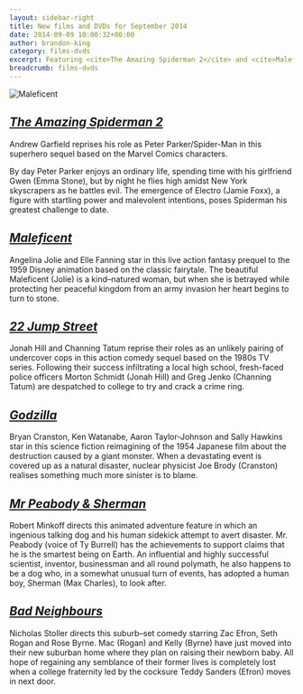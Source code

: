 ```yaml
---
layout: sidebar-right
title: New films and DVDs for September 2014
date: 2014-09-09 10:00:32+00:00
author: brandon-king
category: films-dvds
excerpt: Featuring <cite>The Amazing Spiderman 2</cite> and <cite>Maleficent</cite>.
breadcrumb: films-dvds
---
```

![Maleficent](/images/featured/featured-maleficent.jpg)

## [<cite>The Amazing Spiderman 2</cite>](https://suffolk.spydus.co.uk/cgi-bin/spydus.exe/ENQ/OPAC/BIBENQ/64462991?QRY=CTIBIB%3C%20IRN%285561715%29&QRYTEXT=The%20amazing%20Spider-Man%202%20[videorecording])

Andrew Garfield reprises his role as Peter Parker/Spider-Man in this superhero sequel based on the Marvel Comics characters.

By day Peter Parker enjoys an ordinary life, spending time with his girlfriend Gwen (Emma Stone), but by night he flies high amidst New York skyscrapers as he battles evil. The emergence of Electro (Jamie Foxx), a figure with startling power and malevolent intentions, poses Spiderman his greatest challenge to date.

## [<cite>Maleficent</cite>](https://suffolk.spydus.co.uk/cgi-bin/spydus.exe/ENQ/OPAC/BIBENQ/64465018?QRY=CTIBIB%3C%20IRN%2823698477%29&QRYTEXT=Maleficent%20[videorecording])

Angelina Jolie and Elle Fanning star in this live action fantasy prequel to the 1959 Disney animation based on the classic fairytale. The beautiful Maleficent (Jolie) is a kind–natured woman, but when she is betrayed while protecting her peaceful kingdom from an army invasion her heart begins to turn to stone.

## [<cite>22 Jump Street</cite>](https://suffolk.spydus.co.uk/cgi-bin/spydus.exe/ENQ/OPAC/BIBENQ/64466722?QRY=CTIBIB%3C%20IRN%285604726%29&QRYTEXT=22%20Jump%20Street%20[videorecording])

Jonah Hill and Channing Tatum reprise their roles as an unlikely pairing of undercover cops in this action comedy sequel based on the 1980s TV series. Following their success infiltrating a local high school, fresh-faced police officers Morton Schmidt (Jonah Hill) and Greg Jenko (Channing Tatum) are despatched to college to try and crack a crime ring.

## [<cite>Godzilla</cite>](https://suffolk.spydus.co.uk/cgi-bin/spydus.exe/ENQ/OPAC/BIBENQ/64468215?QRY=CTIBIB%3C%20IRN%2816111510%29&QRYTEXT=Godzilla%20[videorecording])

Bryan Cranston, Ken Watanabe, Aaron Taylor-Johnson and Sally Hawkins star in this science fiction reimagining of the 1954 Japanese film about the destruction caused by a giant monster. When a devastating event is covered up as a natural disaster, nuclear physicist Joe Brody (Cranston) realises something much more sinister is to blame.

## [<cite>Mr Peabody & Sherman</cite>](https://suffolk.spydus.co.uk/cgi-bin/spydus.exe/ENQ/OPAC/BIBENQ/64468824?QRY=CTIBIB%3C%20IRN%285624750%29&QRYTEXT=Mr.%20Peabody%20and%20Sherman%20[videorecording])

Robert Minkoff directs this animated adventure feature in which an ingenious talking dog and his human sidekick attempt to avert disaster. Mr. Peabody (voice of Ty Burrell) has the achievements to support claims that he is the smartest being on Earth. An influential and highly successful scientist, inventor, businessman and all round polymath, he also happens to be a dog who, in a somewhat unusual turn of events, has adopted a human boy, Sherman (Max Charles), to look after.

## [<cite>Bad Neighbours</cite>](https://suffolk.spydus.co.uk/cgi-bin/spydus.exe/ENQ/OPAC/BIBENQ/64469733?QRY=CTIBIB%3C%20IRN%2838358974%29&QRYTEXT=Bad%20neighbours%20[videorecording])

Nicholas Stoller directs this suburb–set comedy starring Zac Efron, Seth Rogan and Rose Byrne. Mac (Rogan) and Kelly (Byrne) have just moved into their new suburban home where they plan on raising their newborn baby. All hope of regaining any semblance of their former lives is completely lost when a college fraternity led by the cocksure Teddy Sanders (Efron) moves in next door.
